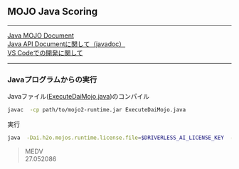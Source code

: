 ## MOJO Java Scoring

***
[Java MOJO Document](https://docs.h2o.ai/driverless-ai/latest-stable/docs/userguide/scoring-mojo-scoring-pipeline.html)  
[Java API Documentに関して（javadoc）](https://docs.h2o.ai/driverless-ai/latest-stable/docs/userguide/mojo2_javadoc.html)  
[VS Codeでの開発に関して](./DaiJavaMojo_vscode.pdf)
***

### Javaプログラムからの実行
Javaファイル([ExecuteDaiMojo.java](ExecuteDaiMojo.java))のコンパイル
```bash
javac  -cp path/to/mojo2-runtime.jar ExecuteDaiMojo.java
```
実行
```bash
java  -Dai.h2o.mojos.runtime.license.file=$DRIVERLESS_AI_LICENSE_KEY  -cp  .:path/to/mojo2-runtime.jar  ExecuteDaiMojo
```
> MEDV  
> 27.052086

